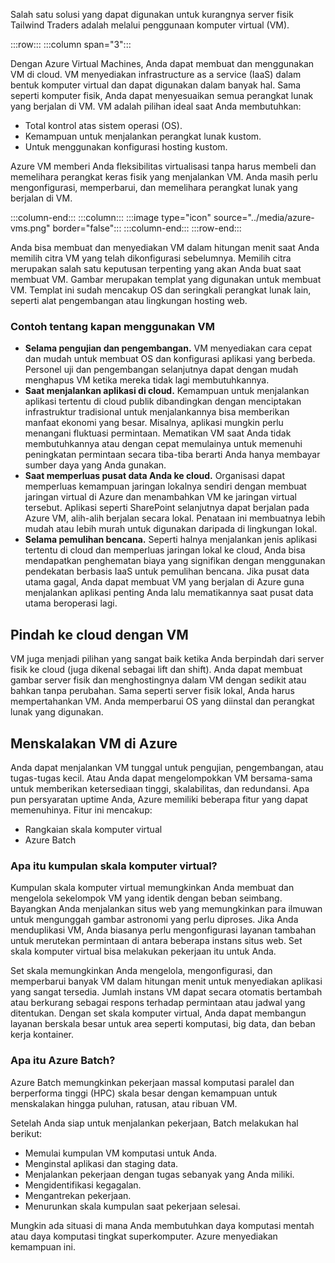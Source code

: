 Salah satu solusi yang dapat digunakan untuk kurangnya server fisik Tailwind Traders adalah melalui penggunaan komputer virtual (VM).

:::row:::
  :::column span="3":::

Dengan Azure Virtual Machines, Anda dapat membuat dan menggunakan VM di cloud. VM menyediakan infrastructure as a service (IaaS) dalam bentuk komputer virtual dan dapat digunakan dalam banyak hal. Sama seperti komputer fisik, Anda dapat menyesuaikan semua perangkat lunak yang berjalan di VM. VM adalah pilihan ideal saat Anda membutuhkan:

- Total kontrol atas sistem operasi (OS).
- Kemampuan untuk menjalankan perangkat lunak kustom.
- Untuk menggunakan konfigurasi hosting kustom.

Azure VM memberi Anda fleksibilitas virtualisasi tanpa harus membeli dan memelihara perangkat keras fisik yang menjalankan VM. Anda masih perlu mengonfigurasi, memperbarui, dan memelihara perangkat lunak yang berjalan di VM.

  :::column-end:::
  :::column:::
    :::image type="icon" source="../media/azure-vms.png" border="false":::
  :::column-end:::
:::row-end:::

Anda bisa membuat dan menyediakan VM dalam hitungan menit saat Anda memilih citra VM yang telah dikonfigurasi sebelumnya. Memilih citra merupakan salah satu keputusan terpenting yang akan Anda buat saat membuat VM. Gambar merupakan templat yang digunakan untuk membuat VM. Templat ini sudah mencakup OS dan seringkali perangkat lunak lain, seperti alat pengembangan atau lingkungan hosting web.

### <a name="examples-of-when-to-use-vms"></a>Contoh tentang kapan menggunakan VM

- **Selama pengujian dan pengembangan.** VM menyediakan cara cepat dan mudah untuk membuat OS dan konfigurasi aplikasi yang berbeda. Personel uji dan pengembangan selanjutnya dapat dengan mudah menghapus VM ketika mereka tidak lagi membutuhkannya.
- **Saat menjalankan aplikasi di cloud.** Kemampuan untuk menjalankan aplikasi tertentu di cloud publik dibandingkan dengan menciptakan infrastruktur tradisional untuk menjalankannya bisa memberikan manfaat ekonomi yang besar. Misalnya, aplikasi mungkin perlu menangani fluktuasi permintaan. Mematikan VM saat Anda tidak membutuhkannya atau dengan cepat memulainya untuk memenuhi peningkatan permintaan secara tiba-tiba berarti Anda hanya membayar sumber daya yang Anda gunakan.
- **Saat memperluas pusat data Anda ke cloud.** Organisasi dapat memperluas kemampuan jaringan lokalnya sendiri dengan membuat jaringan virtual di Azure dan menambahkan VM ke jaringan virtual tersebut. Aplikasi seperti SharePoint selanjutnya dapat berjalan pada Azure VM, alih-alih berjalan secara lokal. Penataan ini membuatnya lebih mudah atau lebih murah untuk digunakan daripada di lingkungan lokal.
- **Selama pemulihan bencana.** Seperti halnya menjalankan jenis aplikasi tertentu di cloud dan memperluas jaringan lokal ke cloud, Anda bisa mendapatkan penghematan biaya yang signifikan dengan menggunakan pendekatan berbasis IaaS untuk pemulihan bencana. Jika pusat data utama gagal, Anda dapat membuat VM yang berjalan di Azure guna menjalankan aplikasi penting Anda lalu mematikannya saat pusat data utama beroperasi lagi.

## <a name="move-to-the-cloud-with-vms"></a>Pindah ke cloud dengan VM

VM juga menjadi pilihan yang sangat baik ketika Anda berpindah dari server fisik ke cloud (juga dikenal sebagai lift dan shift). Anda dapat membuat gambar server fisik dan menghostingnya dalam VM dengan sedikit atau bahkan tanpa perubahan. Sama seperti server fisik lokal, Anda harus mempertahankan VM. Anda memperbarui OS yang diinstal dan perangkat lunak yang digunakan.

## <a name="scale-vms-in-azure"></a>Menskalakan VM di Azure

Anda dapat menjalankan VM tunggal untuk pengujian, pengembangan, atau tugas-tugas kecil. Atau Anda dapat mengelompokkan VM bersama-sama untuk memberikan ketersediaan tinggi, skalabilitas, dan redundansi. Apa pun persyaratan uptime Anda, Azure memiliki beberapa fitur yang dapat memenuhinya. Fitur ini mencakup:

- Rangkaian skala komputer virtual
- Azure Batch

[//]: # (CATATAN: SUDAH DIHAPUS YANG BERIKUT INI)
[//]: # (- Kumpulan ketersediaan)
[//]: # (### Apa itu set ketersediaan?)
[//]: # (**Set ketersediaan** adalah pengelompokan logis dari dua VM atau lebih yang membantu menjaga aplikasi Anda tetap tersedia selama pemeliharaan yang direncanakan atau tidak direncanakan.)
[//]: # (- Sebuah _planned maintenance event_ adalah ketika fabric Azure dasar yang menghosting VM diperbarui oleh Microsoft. Peristiwa pemeliharaan yang direncanakan dilakukan untuk mempatching kerentanan keamanan, meningkatkan performa, dan menambahkan atau memperbarui fitur. Sebagian besar waktu pembaruan ini dilakukan tanpa dampak apa pun terhadap VM tamu. Tetapi kadang-kadang VM membutuhkan reboot untuk menyelesaikan pembaruan. Ketika VM menjadi bagian dari set ketersediaan, pembaruan fabric Azure diurutkan sehingga tidak semua VM terkait di-boot ulang secara bersamaan. VM dimasukkan ke dalam _update domains_ yang berbeda. Domain pembaruan menunjukkan grup VM dan perangkat keras fisik yang mendasarinya yang dapat di-boot ulang secara bersamaan. Domain pembaruan adalah bagian logis dari setiap pusat data dan diimplementasikan dengan perangkat lunak dan logika.)
[//]: # (- _Unplanned maintenance events_ melibatkan kegagalan perangkat keras di pusat data, seperti pemadaman listrik atau kegagalan disk. VM yang merupakan bagian dari kumpulan ketersediaan secara otomatis beralih ke server fisik yang berfungsi sehingga VM akan tetap berjalan. Kelompok komputer virtual yang menggunakan perangkat keras umum yang sama berada dalam kondisi yang _fault domain_ yang sama. Domain kesalahan pada dasarnya adalah rak server. Domain ini memberikan pemisahan fisik beban kerja Anda di berbagai daya, pendinginan, dan perangkat keras jaringan yang mendukung server fisik di rak server pusat data. Jika perangkat keras yang mendukung rak server menjadi tidak tersedia, hanya rak server tersebut yang terpengaruh oleh pemadaman.)
[//]: # (Dengan kumpulan ketersediaan, Anda mendapatkan:)
[//]: # (- Hingga tiga domain kesalahan yang masing-masing memiliki rak server dengan daya dan sumber daya jaringan khusus)
[//]: # (- Lima domain pembaruan logis yang kemudian dapat ditingkatkan menjadi maksimum 20)
[//]: # (VM Anda selanjutnya ditempatkan secara berurutan di seluruh domain kesalahan dan pembaruan. Diagram berikut memperlihatkan contoh di mana Anda memiliki enam VM dalam dua set ketersediaan yang didistribusikan di dua domain kesalahan dan lima domain pembaruan.)
[//]: # (:::image type="complex" source="../media/availability-sets.png" alt-text="Diagram memperlihatkan ketersediaan set domain pembaruan dan kesalahan yang diduplikasi di seluruh server.":::)
[//]: # (Dua kerangka mengelilingi domain kesalahan 1 dan domain kesalahan 2. Domain kesalahan 1 berisi rak dengan komputer virtual 1 di dalam domain pembaruan 1, komputer virtual 3 di dalam domain pembaruan 3, dan komputer virtual 5 di dalam domain pembaruan 5. Domain kesalahan 2 berisi rak dengan komputer virtual 2 di dalam domain pembaruan 2, komputer virtual 4 di dalam pembaruan domain 4, dan komputer virtual 6 sebagai bagian dari pembaruan domain 1. Komputer virtual 1 dari domain kesalahan 1 dan komputer virtual 2 dari domain kesalahan 2 adalah bagian dari set ketersediaan. Komputer virtual 3 dan 5 dari domain kesalahan 1 dan komputer virtual 4 dan 6 dari domain kesalahan 2 adalah bagian dari set ketersediaan terpisah.)
[//]: # (:::image-end:::)
[//]: # (Tidak ada biaya untuk ketersediaan yang ditetapkan. Anda hanya membayar VM dalam ketersediaan yang ditetapkan. Kami sangat menyarankan agar Anda menempatkan setiap beban kerja dalam ketersediaan yang ditetapkan untuk menghindari kegagalan dalam arsitektur VM Anda.)

### <a name="what-are-virtual-machine-scale-sets"></a>Apa itu kumpulan skala komputer virtual?

Kumpulan skala komputer virtual memungkinkan Anda membuat dan mengelola sekelompok VM yang identik dengan beban seimbang. Bayangkan Anda menjalankan situs web yang memungkinkan para ilmuwan untuk mengunggah gambar astronomi yang perlu diproses. Jika Anda menduplikasi VM, Anda biasanya perlu mengonfigurasi layanan tambahan untuk merutekan permintaan di antara beberapa instans situs web. Set skala komputer virtual bisa melakukan pekerjaan itu untuk Anda.

Set skala memungkinkan Anda mengelola, mengonfigurasi, dan memperbarui banyak VM dalam hitungan menit untuk menyediakan aplikasi yang sangat tersedia. Jumlah instans VM dapat secara otomatis bertambah atau berkurang sebagai respons terhadap permintaan atau jadwal yang ditentukan. Dengan set skala komputer virtual, Anda dapat membangun layanan berskala besar untuk area seperti komputasi, big data, dan beban kerja kontainer.

### <a name="what-is-azure-batch"></a>Apa itu Azure Batch?

Azure Batch memungkinkan pekerjaan massal komputasi paralel dan berperforma tinggi (HPC) skala besar dengan kemampuan untuk menskalakan hingga puluhan, ratusan, atau ribuan VM.

Setelah Anda siap untuk menjalankan pekerjaan, Batch melakukan hal berikut:

- Memulai kumpulan VM komputasi untuk Anda.
- Menginstal aplikasi dan staging data.
- Menjalankan pekerjaan dengan tugas sebanyak yang Anda miliki.
- Mengidentifikasi kegagalan.
- Mengantrekan pekerjaan.
- Menurunkan skala kumpulan saat pekerjaan selesai.

Mungkin ada situasi di mana Anda membutuhkan daya komputasi mentah atau daya komputasi tingkat superkomputer. Azure menyediakan kemampuan ini.
